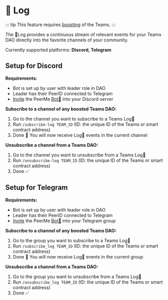 # 📝 Log

::: tip
This feature requires [boosting](/teams/boosting.md) of the Teams.
:::

The 📝Log provides a continuous stream of relevant events for your Teams DAO directly into the favorite channels of your community.

Currently supported platforms: **Discord, Telegram**

## Setup for Discord

**Requirements:**

- Bot is set up by user with leader role in DAO
- Leader has their PeerID connected to Telegram
- [Invite](./bot.md#setup) the PeerMe [Bot🤖](./bot.md) into your Discord server

**Subscribe to a channel of any boosted Teams DAO:**

1. Go to the channel you want to subscribe to a Teams Log📝
2. Run `/subscribe-log TEAM_ID` (ID: the unique ID of the Teams or smart contract address)
3. Done 🎉 You will now receive Log📝 events in the current channel

**Unsubscribe a channel from a Teams DAO:**

1. Go to the channel you want to unsubscribe from a Teams Log📝
2. Run `/unsubscribe-log TEAM_ID` (ID: the unique ID of the Teams or smart contract address)
3. Done ✅

## Setup for Telegram

**Requirements:**

- Bot is set up by user with leader role in DAO
- Leader has their PeerID connected to Telegram
- [Invite](./bot.md#setup) the PeerMe [Bot🤖](./bot.md) into your Telegram group

**Subscribe to a channel of any boosted Teams DAO:**

1. Go to the group you want to subscribe to a Teams Log📝
2. Run `/subscribe_log TEAM_ID` (ID: the unique ID of the Teams or smart contract address)
3. Done 🎉 You will now receive Log📝 events in the current group

**Unsubscribe a channel from a Teams DAO:**

1. Go to the group you want to unsubscribe from a Teams Log📝
2. Run `/unsubscribe_log TEAM_ID` (ID: the unique ID of the Teams or smart contract address)
3. Done ✅
